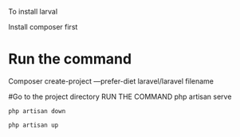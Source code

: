 To install larval

Install composer first
# Run the command
Composer create-project —prefer-diet laravel/laravel filename

#Go to the project directory
RUN THE COMMAND
	php artisan serve

    php artisan down

    php artisan up
    


